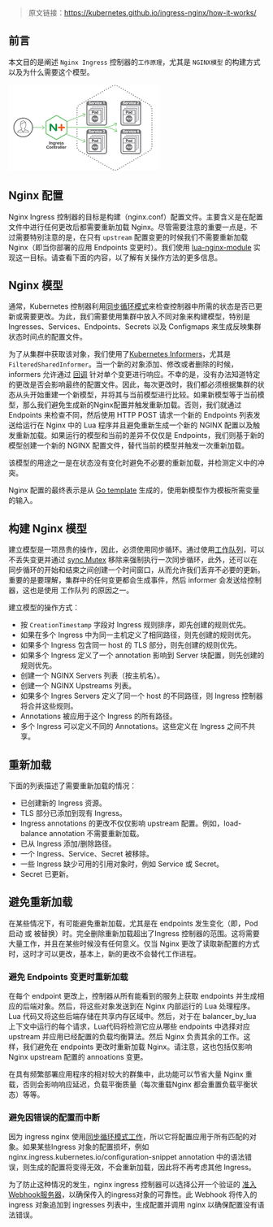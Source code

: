 > 原文链接：https://kubernetes.github.io/ingress-nginx/how-it-works/

## 前言

本文目的是阐述 `Nginx Ingress` 控制器的`工作原理`，尤其是 `NGINX模型` 的构建方式以及为什么需要这个模型。

![](/img/ingress-controller.png)

## Nginx 配置

Nginx Ingress 控制器的目标是构建（nginx.conf）配置文件。主要含义是在配置文件中进行任何更改后都需要重新加载 Nginx。尽管需要注意的重要一点是，不过需要特别注意的是，在只有 `upstream` 配置变更的时候我们不需要重新加载 Nginx（即当你部署的应用 Endpoints 变更时）。我们使用 [lua-nginx-module](https://github.com/openresty/lua-nginx-module) 实现这一目标。请查看下面的内容，以了解有关操作方法的更多信息。

## Nginx 模型

通常，Kubernetes 控制器利用[同步循环模式](https://coreos.com/kubernetes/docs/latest/replication-controller.html#the-reconciliation-loop-in-detail)来检查控制器中所需的状态是否已更新或需要更改。为此，我们需要使用集群中放入不同对象来构建模型，特别是 Ingresses、Services、Endpoints、Secrets 以及 Configmaps 来生成反映集群状态时间点的配置文件。

为了从集群中获取该对象，我们使用了[Kubernetes Informers](https://godoc.org/k8s.io/client-go/informers#NewFilteredSharedInformerFactory)，尤其是 `FilteredSharedInformer`。当一个新的对象添加、修改或者删除的时候，informers 允许通过 [回调](https://godoc.org/k8s.io/client-go/tools/cache#ResourceEventHandlerFuncs) 针对单个变更进行响应。不幸的是，没有办法知道特定的更改是否会影响最终的配置文件。因此，每次更改时，我们都必须根据集群的状态从头开始重建一个新模型，并将其与当前模型进行比较。如果新模型等于当前模型，那么我们避免生成新的Nginx配置并触发重新加载。否则，我们就通过 Endpoints 来检查不同，然后使用 HTTP POST 请求一个新的 Endpoints 列表发送给运行在 Nginx 中的 Lua 程序并且避免重新生成一个新的 NGINX 配置以及触发重新加载。如果运行的模型和当前的差异不仅仅是 Endpoints，我们则基于新的模型创建一个新的 NGINX 配置文件，替代当前的模型并触发一次重新加载。

该模型的用途之一是在状态没有变化时避免不必要的重新加载，并检测定义中的冲突。

Nginx 配置的最终表示是从 [Go template](https://github.com/kubernetes/ingress-nginx/blob/master/rootfs/etc/nginx/template/nginx.tmpl) 生成的，使用新模型作为模板所需变量的输入。

## 构建 Nginx 模型

建立模型是一项昂贵的操作，因此，必须使用同步循环。通过使用[工作队列](https://github.com/kubernetes/ingress-nginx/blob/master/internal/task/queue.go#L38)，可以不丢失变更并通过 [sync.Mutex](https://golang.org/pkg/sync/#Mutex) 移除来强制执行一次同步循环，此外，还可以在同步循环的开始和结束之间创建一个时间窗口，从而允许我们丢弃不必要的更新。重要的是要理解，集群中的任何变更都会生成事件，然后 informer 会发送给控制器，这也是使用 工作队列 的原因之一。

建立模型的操作方式：

- 按 `CreationTimestamp` 字段对 Ingress 规则排序，即先创建的规则优先。
- 如果在多个 Ingress 中为同一主机定义了相同路径，则先创建的规则优先。
- 如果多个 Ingress 包含同一 host 的 TLS 部分，则先创建的规则优先。
- 如果多个 Ingress 定义了一个 annotation 影响到 Server 块配置，则先创建的规则优先。
- 创建一个 NGINX Servers 列表（按主机名）。
- 创建一个 NGINX Upstreams 列表。
- 如果多个 Ingres Servers 定义了同一个 host 的不同路径，则 Ingress 控制器将合并这些规则。
- Annotations 被应用于这个 Ingress 的所有路径。
- 多个 Ingress 可以定义不同的 Annotations。这些定义在 Ingress 之间不共享。

## 重新加载

下面的列表描述了需要重新加载的情况：

- 已创建新的 Ingress 资源。
- TLS 部分已添加到现有 Ingress。
- Ingress annotations 的更改不仅仅影响 upstream 配置。例如，load-balance annotation 不需要重新加载。
- 已从 Ingress 添加/删除路径。
- 一个 Ingress、Service、Secret 被移除。
- 一些 Ingress 缺少可用的引用对象时，例如 Service 或 Secret。
- Secret 已更新。

## 避免重新加载

在某些情况下，有可能避免重新加载，尤其是在 endpoints 发生变化（即，Pod 启动 或 被替换）时。完全删除重新加载超出了Ingress 控制器的范围。这将需要大量工作，并且在某些时候没有任何意义。仅当 Nginx 更改了读取新配置的方式时，这时才可以更改，基本上，新的更改不会替代工作进程。

### 避免 Endpoints 变更时重新加载

在每个 endpoint 更改上，控制器从所有能看到的服务上获取 endpoints 并生成相应的后端对象。然后，将这些对象发送到在 Nginx 内部运行的 Lua 处理程序。Lua 代码又将这些后端存储在共享内存区域中。然后，对于在 balancer_by_lua 上下文中运行的每个请求，Lua代码将检测它应从哪些 endpoints 中选择对应 upstream 并应用已经配置的负载均衡算法。然后 Nginx 负责其余的工作。这样，我们避免在 endpoints 更改时重新加载 Nginx。请注意，这也包括仅影响 Nginx upstream 配置的 annoations 变更。

在具有频繁部署应用程序的相对较大的群集中，此功能可以节省大量 Nginx 重载，否则会影响响应延迟，负载平衡质量（每次重载Nginx 都会重置负载平衡状态）等等。

### 避免因错误的配置而中断

因为 ingress nginx  使用[同步循环模式工作](https://coreos.com/kubernetes/docs/latest/replication-controller.html#the-reconciliation-loop-in-detail)，所以它将配置应用于所有匹配的对象。如果某些Ingress 对象的配置损坏，例如 nginx.ingress.kubernetes.io/configuration-snippet annotation 中的语法错误，则生成的配置将变得无效，不会重新加载，因此将不再考虑其他 Ingress。

为了防止这种情况的发生，nginx ingress 控制器可以选择公开一个验证的 [准入Webhook服务器](https://kubernetes.io/docs/reference/access-authn-authz/admission-controllers/#validatingadmissionwebhook)，以确保传入的ingress对象的可靠性。此 Webhook 将传入的 ingress 对象追加到 ingresses 列表中，生成配置并调用 nginx 以确保配置没有语法错误。